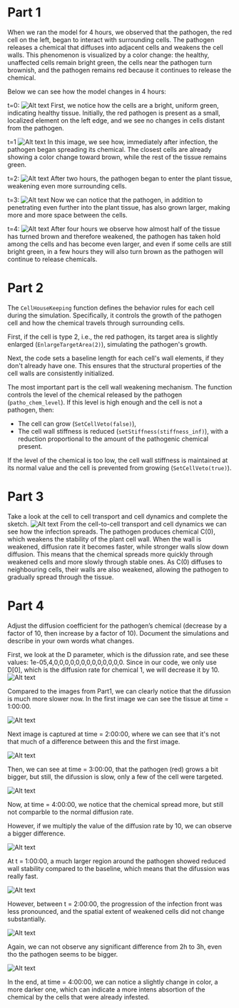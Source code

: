 # Part 1
When we ran the model for 4 hours, we observed that the pathogen, the red cell on the left, began to interact with surrounding cells. The pathogen releases a chemical that diffuses into adjacent cells and weakens the cell walls. This phenomenon is visualized by a color change: the healthy, unaffected cells remain bright green, the cells near the pathogen turn brownish, and the pathogen remains red because it continues to release the chemical.

Below we can see how the model changes in 4 hours:

t=0:
![Alt text](time0.png)
First, we notice how the cells are a bright, uniform green, indicating healthy tissue. Initially, the red pathogen is present as a small, localized element on the left edge, and we see no changes in cells distant from the pathogen.



t=1
![Alt text](time1.JPG)
In this image, we see how, immediately after infection, the pathogen began spreading its chemical. The closest cells are already showing a color change toward brown, while the rest of the tissue remains green.



t=2:
![Alt text](time2.JPG)
After two hours, the pathogen began to enter the plant tissue, weakening even more surrounding cells.



t=3:
![Alt text](time3.JPG)
Now we can notice that the pathogen, in addition to penetrating even further into the plant tissue, has also grown larger, making more and more space between the cells.



t=4:
![Alt text](time4.JPG)
After four hours we observe how almost half of the tissue has turned brown and therefore weakened, the pathogen has taken hold among the cells and has become even larger, and even if some cells are still bright green, in a few hours they will also turn brown as the pathogen will continue to release chemicals.



# Part 2

The `CellHouseKeeping` function defines the behavior rules for each cell during the simulation. Specifically, it controls the growth of the pathogen cell and how the chemical travels through surrounding cells.

First, if the cell is type 2, i.e., the red pathogen, its target area is slightly enlarged (`EnlargeTargetArea(2)`), simulating the pathogen's growth.

Next, the code sets a baseline length for each cell's wall elements, if they don't already have one. This ensures that the structural properties of the cell walls are consistently initialized.

The most important part is the cell wall weakening mechanism. The function controls the level of the chemical released by the pathogen (`patho_chem_level`). If this level is high enough and the cell is not a pathogen, then:

- The cell can grow (`SetCellVeto(false)`),
- The cell wall stiffness is reduced (`setStiffness(stiffness_inf)`), with a reduction proportional to the amount of the pathogenic chemical present.

If the level of the chemical is too low, the cell wall stiffness is maintained at its normal value and the cell is prevented from growing (`SetCellVeto(true)`).

# Part 3

 Take a look at the cell to cell transport and cell dynamics and complete the sketch.
![Alt text](Exercise3.png)
From the cell-to-cell transport and cell dynamics we can see how the infection spreads. The pathogen produces chemical C(0), which weakens the stability of the plant cell wall. When the wall is weakened, diffusion rate it becomes faster, while stronger walls slow down diffusion. This means that the chemical spreads more quickly through weakened cells and more slowly through stable ones. As C(0) diffuses to neighbouring cells, their walls are also weakened, allowing the pathogen to gradually spread through the tissue.

# Part 4
Adjust the diffusion coefficient for the pathogen’s chemical (decrease by a factor of 10, then increase by a factor of 10). Document the simulations and describe in your own words what changes.

First, we look at the D parameter, which is the difussion rate, and see these values: 1e-05,4,0,0,0,0,0,0,0,0,0,0,0,0,0. Since in our code, we only use D[0], which is the diffusion rate for chemical 1, we will decrease it by 10.
![Alt text](Divide10_1.png)

Compared to the images from Part1, we can clearly notice that the difussion is much more slower now. In the first image we can see the tissue at time = 1:00:00.


![Alt text](Divide10_2.png)

Next image is captured at time = 2:00:00, where we can see that it's not that much of a difference between this and the first image.

![Alt text](Divide10_3.png)

Then, we can see at time = 3:00:00, that the pathogen (red) grows a bit bigger, but still, the difussion is slow, only a few of the cell were targeted.


![Alt text](Divide10_4.png)

Now, at time = 4:00:00, we notice that the chemical spread more, but still not comparble to the normal diffusion rate.


However, if we multiply the value of the diffusion rate by 10, we can observe a bigger difference.

![Alt text](Multiply10_1.png)

At t = 1:00:00, a much larger region around the pathogen showed reduced wall stability compared to the baseline, which means that the difussion was really fast.


![Alt text](Multiply10_2.png)

However, between t = 2:00:00, the progression of the infection front was less pronounced, and the spatial extent of weakened cells did not change substantially.


![Alt text](Multiply10_3.png)

Again, we can not observe any significant difference from 2h to 3h, even tho the pathogen seems to be bigger.


![Alt text](Multiply10_4.png)

In the end, at time = 4:00:00, we can notice a slightly change in color, a more darker one, which can indicate a more intens absortion of the chemical by the cells that were already infested.
